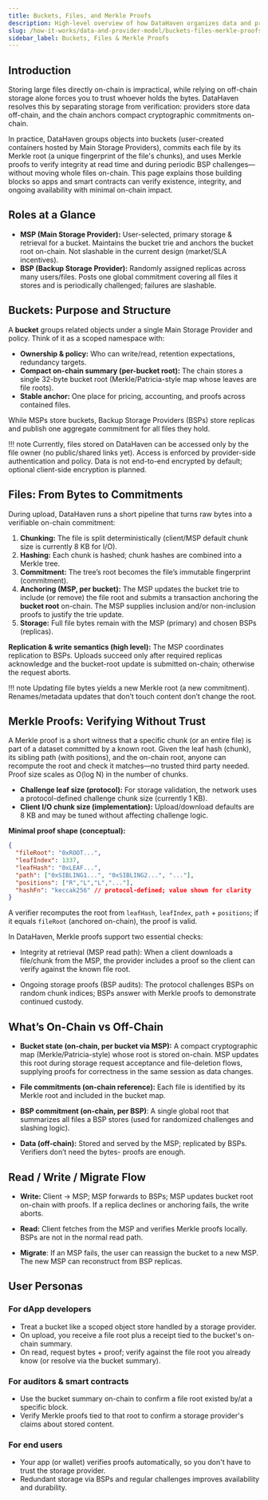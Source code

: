 ```yaml
---
title: Buckets, Files, and Merkle Proofs
description: High-level overview of how DataHaven organizes data and proves integrity using buckets, files, and Merkle proofs.
slug: /how-it-works/data-and-provider-model/buckets-files-merkle-proofs
sidebar_label: Buckets, Files & Merkle Proofs
---
```


## Introduction

Storing large files directly on-chain is impractical, while relying on off-chain storage alone forces you to trust whoever holds the bytes. DataHaven resolves this by separating storage from verification: providers store data off-chain, and the chain anchors compact cryptographic commitments on-chain.

In practice, DataHaven groups objects into buckets (user-created containers hosted by Main Storage Providers), commits each file by its Merkle root (a unique fingerprint of the file's chunks), and uses Merkle proofs to verify integrity at read time and during periodic BSP challenges—without moving whole files on-chain. This page explains those building blocks so apps and smart contracts can verify existence, integrity, and ongoing availability with minimal on-chain impact.

## Roles at a Glance

- **MSP (Main Storage Provider):** User-selected, primary storage & retrieval for a bucket. Maintains the bucket trie and anchors the bucket root on-chain. Not slashable in the current design (market/SLA incentives).
- **BSP (Backup Storage Provider):** Randomly assigned replicas across many users/files. Posts one global commitment covering all files it stores and is periodically challenged; failures are slashable.

## Buckets: Purpose and Structure

A **bucket** groups related objects under a single Main Storage Provider and policy. Think of it as a scoped namespace with:

- **Ownership & policy:** Who can write/read, retention expectations, redundancy targets.
- **Compact on-chain summary (per-bucket root):** The chain stores a single 32-byte bucket root (Merkle/Patricia-style map whose leaves are file roots).
- **Stable anchor:** One place for pricing, accounting, and proofs across contained files.

While MSPs store buckets, Backup Storage Providers (BSPs) store replicas and publish one aggregate commitment for all files they hold.

!!! note
    Currently, files stored on DataHaven can be accessed only by the file owner (no public/shared links yet). Access is enforced by provider-side authentication and policy. Data is not end-to-end encrypted by default; optional client-side encryption is planned.

## Files: From Bytes to Commitments

During upload, DataHaven runs a short pipeline that turns raw bytes into a verifiable on-chain commitment:

1. **Chunking:** The file is split deterministically (client/MSP default chunk size is currently 8 KB for I/O).
2. **Hashing:** Each chunk is hashed; chunk hashes are combined into a Merkle tree.
3. **Commitment:** The tree’s root becomes the file’s immutable fingerprint (commitment).
4. **Anchoring (MSP, per bucket):** The MSP updates the bucket trie to include (or remove) the file root and submits a transaction anchoring the **bucket root** on-chain. The MSP supplies inclusion and/or non-inclusion proofs to justify the trie update.
5. **Storage:** Full file bytes remain with the MSP (primary) and chosen BSPs (replicas).

**Replication & write semantics (high level):** The MSP coordinates replication to BSPs. Uploads succeed only after required replicas acknowledge and the bucket-root update is submitted on-chain; otherwise the request aborts.

!!! note
    Updating file bytes yields a new Merkle root (a new commitment). Renames/metadata updates that don’t touch content don’t change the root.

## Merkle Proofs: Verifying Without Trust

A Merkle proof is a short witness that a specific chunk (or an entire file) is part of a dataset committed by a known root. Given the leaf hash (chunk), its sibling path (with positions), and the on-chain root, anyone can recompute the root and check it matches—no trusted third party needed. Proof size scales as O(log N) in the number of chunks.

- **Challenge leaf size (protocol):** For storage validation, the network uses a protocol-defined challenge chunk size (currently 1 KB).
- **Client I/O chunk size (implementation):** Upload/download defaults are 8 KB and may be tuned without affecting challenge logic.

**Minimal proof shape (conceptual):**
```json
{
  "fileRoot": "0xROOT...",
  "leafIndex": 1337,
  "leafHash": "0xLEAF...",
  "path": ["0xSIBLING1...", "0xSIBLING2...", "..."],
  "positions": ["R","L","L","..."],
  "hashFn": "keccak256" // protocol-defined; value shown for clarity
}
```

A verifier recomputes the root from `leafHash`, `leafIndex`, `path` + `positions`; if it equals `fileRoot` (anchored on-chain), the proof is valid.

In DataHaven, Merkle proofs support two essential checks:

  - Integrity at retrieval (MSP read path): When a client downloads a file/chunk from the MSP, the provider includes a proof so the client can verify against the known file root.

  - Ongoing storage proofs (BSP audits): The protocol challenges BSPs on random chunk indices; BSPs answer with Merkle proofs to demonstrate continued custody.

## What’s On-Chain vs Off-Chain

- **Bucket state (on-chain, per bucket via MSP):** A compact cryptographic map (Merkle/Patricia-style) whose root is stored on-chain. MSP updates this root during storage request acceptance and file-deletion flows, supplying proofs for correctness in the same session as data changes.

- **File commitments (on-chain reference):** Each file is identified by its Merkle root and included in the bucket map.

- **BSP commitment (on-chain, per BSP)**: A single global root that summarizes all files a BSP stores (used for randomized challenges and slashing logic).

- **Data (off-chain):** Stored and served by the MSP; replicated by BSPs. Verifiers don’t need the bytes- proofs are enough.

## Read / Write / Migrate Flow

- **Write:** Client → MSP; MSP forwards to BSPs; MSP updates bucket root on-chain with proofs. If a replica declines or anchoring fails, the write aborts.

- **Read:** Client fetches from the MSP and verifies Merkle proofs locally. BSPs are not in the normal read path.

- **Migrate**: If an MSP fails, the user can reassign the bucket to a new MSP. The new MSP can reconstruct from BSP replicas.

## User Personas

### For dApp developers

- Treat a bucket like a scoped object store handled by a storage provider.
- On upload, you receive a file root plus a receipt tied to the bucket's on-chain summary.
- On read, request bytes + proof; verify against the file root you already know (or resolve via the bucket summary).

### For auditors & smart contracts

- Use the bucket summary on-chain to confirm a file root existed by/at a specific block.
- Verify Merkle proofs tied to that root to confirm a storage provider's claims about stored content.

### For end users

- Your app (or wallet) verifies proofs automatically, so you don't have to trust the storage provider.
- Redundant storage via BSPs and regular challenges improves availability and durability.